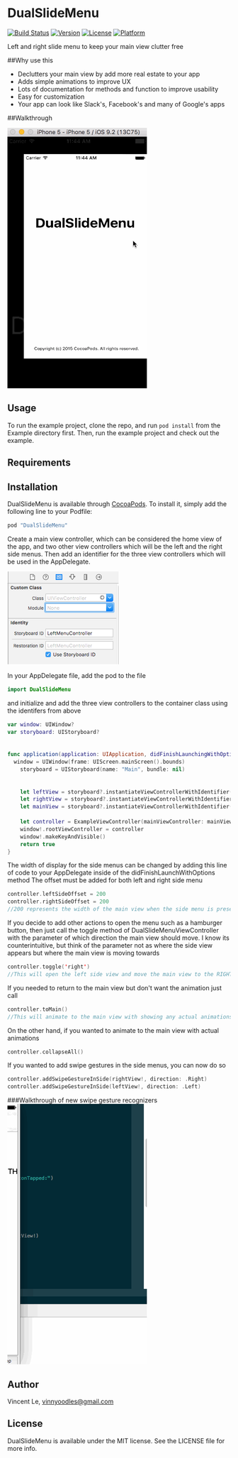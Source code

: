 # DualSlideMenu

[![Build Status](https://travis-ci.org/vinnyoodles/DualSlideMenu.svg?branch=master)](https://travis-ci.org/vinnyoodles/DualSlideMenu)
[![Version](https://img.shields.io/cocoapods/v/DualSlideMenu.svg?style=flat)](http://cocoapods.org/pods/DualSlideMenu)
[![License](https://img.shields.io/cocoapods/l/DualSlideMenu.svg?style=flat)](http://cocoapods.org/pods/DualSlideMenu)
[![Platform](https://img.shields.io/cocoapods/p/DualSlideMenu.svg?style=flat)](http://cocoapods.org/pods/DualSlideMenu)

Left and right slide menu to keep your main view clutter free

##Why use this

* Declutters your main view by add more real estate to your app
* Adds simple animations to improve UX
* Lots of documentation for methods and function to improve usability
* Easy for customization
* Your app can look like Slack's, Facebook's and many of Google's apps

##Walkthrough

<img src='images/demo.gif' title='Video Walkthrough' width='' alt='Video Walkthrough' />

## Usage

To run the example project, clone the repo, and run `pod install` from the Example directory first. Then, run the example project and check out the example.

## Requirements

## Installation

DualSlideMenu is available through [CocoaPods](http://cocoapods.org). To install
it, simply add the following line to your Podfile:

```ruby
pod "DualSlideMenu"
```

Create a main view controller, which can be considered the home view of the app, and two other view controllers which will be the left and the right side menus. Then add an identifier for the three view controllers which will be used in the AppDelegate.

![identifier](images/identifier.png)

In your AppDelegate file, add the pod to the file 
```swift
import DualSlideMenu
```

and initialize and add the three view controllers to the container class using the identifers from above

```swift
var window: UIWindow?
var storyboard: UIStoryboard?


func application(application: UIApplication, didFinishLaunchingWithOptions launchOptions: [NSObject: AnyObject]?) -> Bool {
  window = UIWindow(frame: UIScreen.mainScreen().bounds)
    storyboard = UIStoryboard(name: "Main", bundle: nil)


    let leftView = storyboard?.instantiateViewControllerWithIdentifier("LeftMenuController")
    let rightView = storyboard?.instantiateViewControllerWithIdentifier("RightMenuController")
    let mainView = storyboard?.instantiateViewControllerWithIdentifier("MainController")

    let controller = ExampleViewController(mainViewController: mainView!, leftMenuViewController: leftView!, rightMenuViewController: rightView!)
    window!.rootViewController = controller
    window!.makeKeyAndVisible()
    return true
}

```

The width of display for the side menus can be changed by adding this line of code to your AppDelegate inside of the didFinishLaunchWithOptions method
The offset must be added for both left and right side menu

```swift
controller.leftSideOffset = 200
controller.rightSideOffset = 200
//200 represents the width of the main view when the side menu is present
```

If you decide to add other actions to open the menu such as a hamburger button, then just call the toggle method of DualSlideMenuViewController with the parameter of which direction the main view should move. I know its counterintuitive, but think of the parameter not as where the side view appears but where the main view is moving towards
```swift
controller.toggle('right')
//This will open the left side view and move the main view to the RIGHT (KEYWORD)
```

If you needed to return to the main view but don't want the animation just call
```swift
controller.toMain()
//This will animate to the main view with showing any actual animations
```

On the other hand, if you wanted to animate to the main view with actual animations
```swift
controller.collapseAll()
```

If you wanted to add swipe gestures in the side menus, you can now do so
```swift
controller.addSwipeGestureInSide(rightView!, direction: .Right)
controller.addSwipeGestureInSide(leftView!, direction: .Left)
```

###Walkthrough of new swipe gesture recognizers
<img src='images/demo2.gif' title='Video Walkthrough' width='' alt='Video Walkthrough' />




## Author

Vincent Le, vinnyoodles@gmail.com

## License

DualSlideMenu is available under the MIT license. See the LICENSE file for more info.
